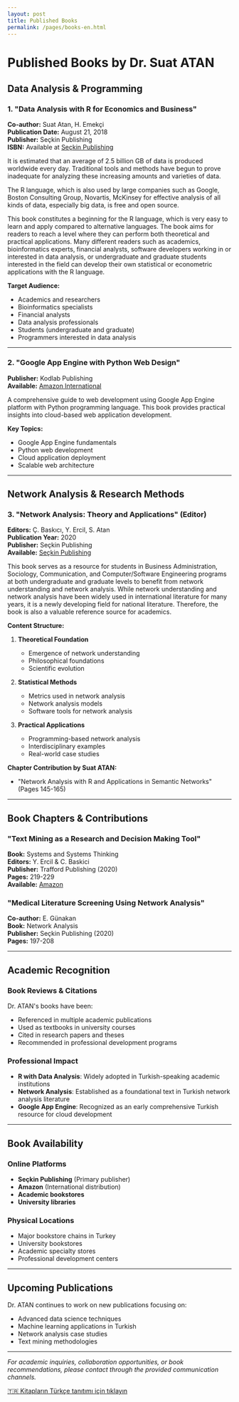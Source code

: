 ```yaml
---
layout: post
title: Published Books
permalink: /pages/books-en.html
---
```




# Published Books by Dr. Suat ATAN

## Data Analysis & Programming

### 1. "Data Analysis with R for Economics and Business"
**Co-author:** Suat Atan, H. Emekçi  
**Publication Date:** August 21, 2018  
**Publisher:** Seçkin Publishing  
**ISBN:** Available at [Seçkin Publishing](https://www.seckin.com.tr/kitap/878575616)

It is estimated that an average of 2.5 billion GB of data is produced worldwide every day. Traditional tools and methods have begun to prove inadequate for analyzing these increasing amounts and varieties of data.

The R language, which is also used by large companies such as Google, Boston Consulting Group, Novartis, McKinsey for effective analysis of all kinds of data, especially big data, is free and open source.

This book constitutes a beginning for the R language, which is very easy to learn and apply compared to alternative languages. The book aims for readers to reach a level where they can perform both theoretical and practical applications. Many different readers such as academics, bioinformatics experts, financial analysts, software developers working in or interested in data analysis, or undergraduate and graduate students interested in the field can develop their own statistical or econometric applications with the R language.

**Target Audience:**
- Academics and researchers
- Bioinformatics specialists
- Financial analysts
- Data analysis professionals
- Students (undergraduate and graduate)
- Programmers interested in data analysis

---

### 2. "Google App Engine with Python Web Design"
**Publisher:** Kodlab Publishing  
**Available:** [Amazon International](https://www.amazon.com/Google-App-Engine-Suat-Atan/dp/6054205811/ref=sr_1_1?ie=UTF8&qid=1501056311&sr=8-1&keywords=suat+atan)

A comprehensive guide to web development using Google App Engine platform with Python programming language. This book provides practical insights into cloud-based web application development.

**Key Topics:**
- Google App Engine fundamentals
- Python web development
- Cloud application deployment
- Scalable web architecture

---

## Network Analysis & Research Methods

### 3. "Network Analysis: Theory and Applications" (Editor)
**Editors:** Ç. Baskıcı, Y. Ercil, S. Atan  
**Publication Year:** 2020  
**Publisher:** Seçkin Publishing  
**Available:** [Seçkin Publishing](https://www.seckin.com.tr/kitap/653978417)

This book serves as a resource for students in Business Administration, Sociology, Communication, and Computer/Software Engineering programs at both undergraduate and graduate levels to benefit from network understanding and network analysis. While network understanding and network analysis have been widely used in international literature for many years, it is a newly developing field for national literature. Therefore, the book is also a valuable reference source for academics.

**Content Structure:**
1. **Theoretical Foundation**
   - Emergence of network understanding
   - Philosophical foundations
   - Scientific evolution

2. **Statistical Methods**
   - Metrics used in network analysis
   - Network analysis models
   - Software tools for network analysis

3. **Practical Applications**
   - Programming-based network analysis
   - Interdisciplinary examples
   - Real-world case studies

**Chapter Contribution by Suat ATAN:**
- "Network Analysis with R and Applications in Semantic Networks" (Pages 145-165)

---

## Book Chapters & Contributions

### "Text Mining as a Research and Decision Making Tool"
**Book:** Systems and Systems Thinking  
**Editors:** Y. Ercil & C. Baskici  
**Publisher:** Trafford Publishing (2020)  
**Pages:** 219-229  
**Available:** [Amazon](https://www.amazon.com/dp/1490799982/ref=rdr_ext_tmb)

### "Medical Literature Screening Using Network Analysis"
**Co-author:** E. Günakan  
**Book:** Network Analysis  
**Publisher:** Seçkin Publishing (2020)  
**Pages:** 197-208

---

## Academic Recognition

### Book Reviews & Citations
Dr. ATAN's books have been:
- Referenced in multiple academic publications
- Used as textbooks in university courses
- Cited in research papers and theses
- Recommended in professional development programs

### Professional Impact
- **R with Data Analysis**: Widely adopted in Turkish-speaking academic institutions
- **Network Analysis**: Established as a foundational text in Turkish network analysis literature
- **Google App Engine**: Recognized as an early comprehensive Turkish resource for cloud development

---

## Book Availability

### Online Platforms
- **Seçkin Publishing** (Primary publisher)
- **Amazon** (International distribution)
- **Academic bookstores**
- **University libraries**

### Physical Locations
- Major bookstore chains in Turkey
- University bookstores
- Academic specialty stores
- Professional development centers

---

## Upcoming Publications

Dr. ATAN continues to work on new publications focusing on:
- Advanced data science techniques
- Machine learning applications in Turkish
- Network analysis case studies
- Text mining methodologies

---

*For academic inquiries, collaboration opportunities, or book recommendations, please contact through the provided communication channels.*

[🇹🇷 Kitapların Türkçe tanıtımı için tıklayın](2017-04-19-kitabim.html)
